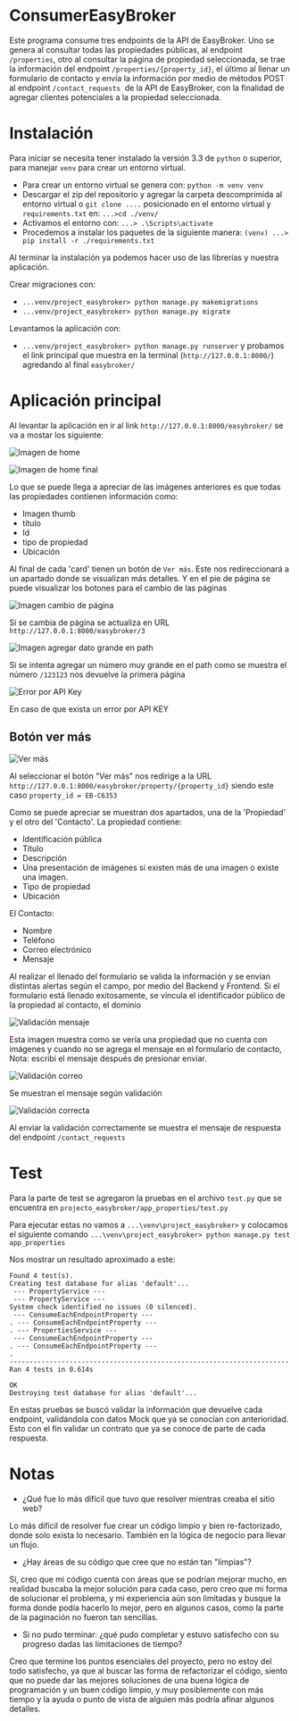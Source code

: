 # ConsumerEasyBroker

Este programa consume tres endpoints de la API de EasyBroker. Uno se genera al consultar todas las propiedades públicas, al endpoint `/properties`, otro al consultar la página de propiedad seleccionada, se trae la información del endpoint `/properties/{property_id}`, el último al llenar un formulario de contacto y envía la información por medio de métodos POST al endpoint `/contact_requests`  de la API de EasyBroker, con la finalidad de agregar clientes potenciales a la propiedad seleccionada.


# Instalación

Para iniciar se necesita tener instalado la versión 3.3 de `python` o superior, para manejar `venv` para crear un entorno virtual.

- Para crear un entorno virtual se genera con: `python -m venv venv` 
- Descargar el zip del repositorio y agregar la carpeta descomprimida al entorno virtual o `git clone ....` posicionado en el entorno virtual y `requirements.txt` en:
 `...>cd ./venv/`
- Activamos el entorno con: `...> .\Scripts\activate`
- Procedemos a instalar los paquetes de la siguiente manera: `(venv) ...> pip install -r ./requirements.txt`

Al terminar la instalación ya podemos hacer uso de las librerías y nuestra aplicación.

Crear migraciones con: 
- `...venv/project_easybroker> python manage.py makemigrations`
- `...venv/project_easybroker> python manage.py migrate`

Levantamos la aplicación con:
- `...venv/project_easybroker> python manage.py runserver` y probamos el link principal que muestra en la terminal (`http://127.0.0.1:8000/`) agredando al final `easybroker/` 

# Aplicación principal

Al levantar la aplicación en ir al link `http://127.0.0.1:8000/easybroker/` se va a mostar los siguiente: 

![Imagen de home](./project_easybroker/img_readme/imagen1.png?raw=true)

![Imagen de home final](./project_easybroker/img_readme/imagen2.png?raw=true)

Lo que se puede llega a apreciar de las imágenes anteriores es que todas las propiedades contienen información como: 
- Imagen thumb
- título
- Id
- tipo de propiedad
- Ubicación

Al final de cada 'card' tienen un botón de `Ver más`. Este nos redireccionará a un apartado donde se visualizan más detalles. Y en el pie de página se puede visualizar los botones para el cambio de las páginas

![Imagen cambio de página](./project_easybroker/img_readme/imagen3.png?raw=true)

Si se cambia de página se actualiza en URL `http://127.0.0.1:8000/easybroker/3`

![Imagen agregar dato grande en path](./project_easybroker/img_readme/imagen4.png?raw=true)

Si se intenta agregar un número muy grande en el path como se muestra el número `/123123` nos devuelve la primera página

![Error por API Key](./project_easybroker/img_readme/imagen5.png?raw=true)

En caso de que exista un error por API KEY

## Botón ver más

![Ver más](./project_easybroker/img_readme/imagen6.png?raw=true)

Al seleccionar el botón "Ver más" nos redirige a la URL `http://127.0.0.1:8000/easybroker/property/{property_id}` siendo este caso `property_id = EB-C6353` 

Como se puede apreciar se muestran dos apartados, una de la 'Propiedad' y el otro del 'Contacto'.
La propiedad contiene: 
- Identificación pública
- Título
- Descripción
- Una presentación de imágenes si existen más de una imagen o existe una imagen.
- Tipo de propiedad
- Ubicación

El Contacto: 
- Nombre
- Teléfono
- Correo electrónico
- Mensaje

Al realizar el llenado del formulario se valida la información y se envían distintas alertas según el campo, por medio del Backend y Frontend. Si el formulario está llenado exitosamente, se vincula el identificador público de la propiedad al contacto, el dominio 

![Validación mensaje](./project_easybroker/img_readme/imagen7.png?raw=true)

Esta imagen muestra como se vería una propiedad que no cuenta con imágenes y cuando no se agrega el mensaje en el formulario de contacto, Nota: escribí el mensaje después de presionar enviar.

![Validación correo](./project_easybroker/img_readme/imagen8.png?raw=true)

Se muestran el mensaje según validación

![Validación correcta](./project_easybroker/img_readme/imagen9.png?raw=true)

Al enviar la validación correctamente se muestra el mensaje de respuesta del endpoint `/contact_requests`


# Test

Para la parte de test se agregaron la pruebas en el archivo `test.py` que se encuentra en `projecto_easybroker/app_properties/test.py`

Para ejecutar estas no vamos a `...\venv\project_easybroker>` y colocamos el siguiente comando `...\venv\project_easybroker> python manage.py test app_properties` 

Nos mostrar un resultado aproximado a este:
```
Found 4 test(s).
Creating test database for alias 'default'...
 --- PropertyService ---
 --- PropertyService ---
System check identified no issues (0 silenced).
 --- ConsumeEachEndpointProperty ---
. --- ConsumeEachEndpointProperty ---
. --- PropertiesService ---
 --- ConsumeEachEndpointProperty ---
. --- ConsumeEachEndpointProperty ---
.
----------------------------------------------------------------------
Ran 4 tests in 0.614s

OK
Destroying test database for alias 'default'...
```
En estas pruebas se buscó validar la información que devuelve cada endpoint, validándola con datos Mock que ya se conocían con anterioridad. Esto con el fin validar un contrato que ya se conoce de parte de cada respuesta. 


# Notas

- ¿Qué fue lo más difícil que tuvo que resolver mientras creaba el sitio web?

Lo más difícil de resolver fue crear un código limpio y bien re-factorizado, donde solo exista lo necesario. También en la lógica de negocio para llevar un flujo. 

- ¿Hay áreas de su código que cree que no están tan "limpias"?

Sí, creo que mi código cuenta con áreas que se podrían mejorar mucho, en realidad buscaba la mejor solución para cada caso, pero creo que mi forma de solucionar el problema, y mi experiencia aún son limitadas y busque la forma donde podía hacerlo lo mejor, pero en algunos casos, como la parte de la paginación no fueron tan sencillas.

- Si no pudo terminar: ¿qué pudo completar y estuvo satisfecho con su progreso dadas las limitaciones de tiempo?

Creo que termine los puntos esenciales del proyecto, pero no estoy del todo satisfecho, ya que al buscar las forma de refactorizar el código, siento que no puede dar las mejores soluciones de una buena lógica de programación y un buen código limpio, y muy posiblemente con más tiempo y la ayuda o punto de vista de alguien más podría afinar algunos detalles. 
